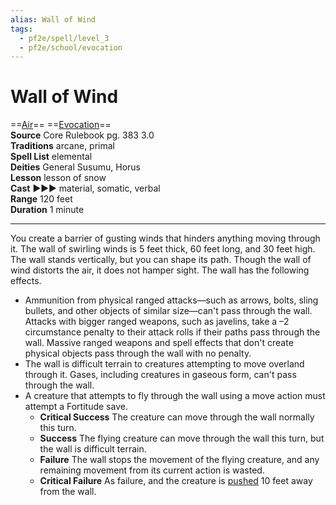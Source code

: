 ```yaml
---
alias: Wall of Wind  
tags:
  - pf2e/spell/level_3
  - pf2e/school/evocation
---
```


# Wall of Wind

==[Air](Air.md)== ==[Evocation](Evocation.md)==  
__Source__ Core Rulebook pg. 383 3.0  
**Traditions** arcane, primal  
**Spell List** elemental  
**Deities** General Susumu, Horus  
**Lesson** lesson of snow  
**Cast** ►►► material, somatic, verbal  
**Range** 120 feet  
**Duration** 1 minute

---

You create a barrier of gusting winds that hinders anything moving through it. The wall of swirling winds is 5 feet thick, 60 feet long, and 30 feet high. The wall stands vertically, but you can shape its path. Though the wall of wind distorts the air, it does not hamper sight. The wall has the following effects.

- Ammunition from physical ranged attacks—such as arrows, bolts, sling bullets, and other objects of similar size—can't pass through the wall. Attacks with bigger ranged weapons, such as javelins, take a –2 circumstance penalty to their attack rolls if their paths pass through the wall. Massive ranged weapons and spell effects that don't create physical objects pass through the wall with no penalty.
- The wall is difficult terrain to creatures attempting to move overland through it. Gases, including creatures in gaseous form, can't pass through the wall.
- A creature that attempts to fly through the wall using a move action must attempt a Fortitude save.
	- **Critical Success** The creature can move through the wall normally this turn.
	- **Success** The flying creature can move through the wall this turn, but the wall is difficult terrain.
	- **Failure** The wall stops the movement of the flying creature, and any remaining movement from its current action is wasted.
	- **Critical Failure** As failure, and the creature is [pushed](Forced%20Movement.md) 10 feet away from the wall.
